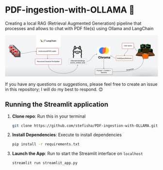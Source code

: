 # PDF-ingestion-with-OLLAMA 🚀
Creating a local RAG (Retrieval Augmented Generation) pipeline that processes and allows to chat with PDF file(s) using Ollama and LangChain

![Explanation](picture.png)

If you have any questions or suggestions, please feel free to create an issue in this repository; I will do my best to respond. 😊

## Running the Streamlit application

1. **Clone repo**: Run this in your terminal 

      ```bash
      git clone https://github.com/stefisha/PDF-ingestion-with-OLLAMA.git
      ```

2. **Install Dependencies**: Execute to install dependencies
  
      ```bash
      pip install -r requirements.txt
      ```

3. **Launch the App**: Run to start the Streamlit interface on `localhost`

      ```bash
      streamlit run streamlit_app.py
      ``` 

